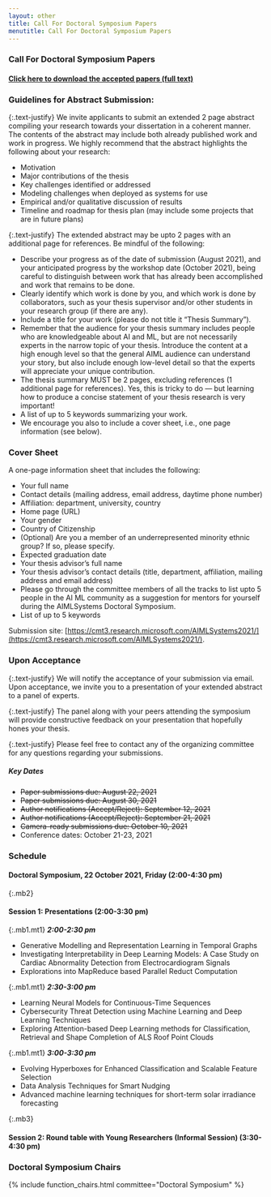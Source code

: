 ```yaml
---
layout: other
title: Call For Doctoral Symposium Papers
menutitle: Call For Doctoral Symposium Papers
---
```


### Call For Doctoral Symposium Papers

<div class="alert alert-secondary">
    <h4 style="color: black"><a href="{{ site.baseurl }}/docs/DoctoralSyposium-CameraReadys-62-71.zip">Click here to download the accepted papers (full text)</a></h4>
</div>

### Guidelines for Abstract Submission:

{:.text-justify}
We invite applicants to submit an extended 2 page abstract compiling your research towards your dissertation in a coherent manner. The contents of the abstract may include both already published work and work in progress. We highly recommend that the abstract highlights the following about your research:



* Motivation
* Major contributions of the thesis
* Key challenges identified or addressed
* Modeling challenges when deployed as systems for use
* Empirical and/or qualitative discussion of results
* Timeline and roadmap for thesis plan (may include some projects that are in future plans)


{:.text-justify}
The extended abstract may be upto 2 pages with an additional page for references. Be mindful of the following:

* Describe your progress as of the date of submission (August 2021), and your anticipated progress by the workshop date (October 2021), being careful to distinguish between work that has already been accomplished and work that remains to be done.
* Clearly identify which work is done by you, and which work is done by collaborators, such as your thesis supervisor and/or other students in your research group (if there are any). 
* Include a title for your work (please do not title it “Thesis Summary”).
* Remember that the audience for your thesis summary includes people who are knowledgeable about AI and ML, but are not necessarily experts in the narrow topic of your thesis. Introduce the content at a high enough level so that the general AIML audience can understand your story, but also include enough low-level detail so that the experts will appreciate your unique contribution.
* The thesis summary MUST be 2 pages, excluding references (1 additional page for references). Yes, this is tricky to do — but learning how to produce a concise statement of your thesis research is very important!
* A list of up to 5 keywords summarizing your work. 
* We encourage you also to include a cover sheet, i.e., one page information (see below).


### Cover Sheet
A one-page information sheet that includes the following:

* Your full name
* Contact details (mailing address, email address, daytime phone number)
* Affiliation: department, university, country
* Home page (URL)
* Your gender
* Country of Citizenship
* (Optional) Are you a member of an underrepresented minority ethnic group? If so, please specify.
* Expected graduation date
* Your thesis advisor’s full name
* Your thesis advisor’s contact details (title, department, affiliation, mailing address and email address)
* Please go through the committee members of all the tracks to list upto 5 people in the AI ML community as a suggestion for mentors for yourself during the AIMLSystems Doctoral Symposium.
* List of up to 5 keywords 


Submission site: [https://cmt3.research.microsoft.com/AIMLSystems2021/](https://cmt3.research.microsoft.com/AIMLSystems2021/).


### Upon Acceptance

{:.text-justify}
We will notify the acceptance of your submission via email. Upon acceptance, we invite you to a presentation of your extended abstract to a panel of experts.

{:.text-justify}
The panel along with your peers attending the symposium will provide constructive feedback on your presentation that hopefully hones your thesis.

{:.text-justify}
Please feel free to contact any of the organizing committee for any questions regarding your submissions. 


##### Key Dates
* ~~Paper submissions due: August 22, 2021~~
* ~~Paper submissions due: August 30, 2021~~
* ~~Author notifications (Accept/Reject): September 12, 2021~~
* ~~Author notifications (Accept/Reject): September 21, 2021~~
* ~~Camera-ready submissions due: October 10, 2021~~
* Conference dates: October 21-23, 2021

<a id="schedule"></a>

### Schedule

#### Doctoral Symposium, 22 October 2021, Friday (2:00-4:30 pm)

{:.mb2}
#### Session 1: Presentations (2:00-3:30 pm)

{:.mb1.mt1}
***2:00-2:30 pm***

* Generative Modelling and Representation Learning in Temporal Graphs
* Investigating Interpretability in Deep Learning Models: A Case Study on Cardiac Abnormality Detection from Electrocardiogram Signals
* Explorations into MapReduce based Parallel Reduct Computation

{:.mb1.mt1}
***2:30-3:00 pm***

* Learning Neural Models for Continuous-Time Sequences
* Cybersecurity Threat Detection using Machine Learning and Deep Learning Techniques
* Exploring Attention-based Deep Learning methods for Classification, Retrieval and Shape Completion of ALS Roof Point Clouds

{:.mb1.mt1}
***3:00-3:30 pm***

* Evolving Hyperboxes for Enhanced Classification and Scalable Feature Selection
* Data Analysis Techniques for Smart Nudging
* Advanced machine learning techniques for short-term solar irradiance forecasting

{:.mb3}
#### Session 2: Round table with Young Researchers (Informal Session) (3:30-4:30 pm)




### Doctoral Symposium Chairs

{% include function_chairs.html committee="Doctoral Symposium" %}
